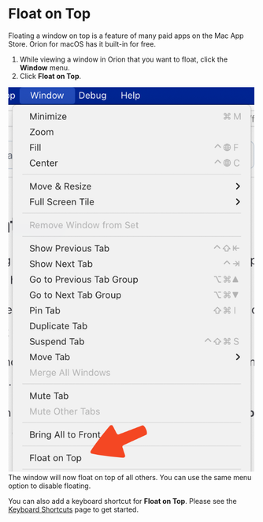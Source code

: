 # Float on Top

Floating a window on top is a feature of many paid apps on the Mac App Store. Orion for macOS has it built-in for free.

1. While viewing a window in Orion that you want to float, click the **Window** menu.
2. Click **Float on Top**.

<img src="./media/macos_float_on_top.png" width="500" alt="macOS Float on Top"><br />
The window will now float on top of all others. You can use the same menu option to disable floating.

You can also add a keyboard shortcut for **Float on Top**. Please see the [Keyboard Shortcuts](./../../orion/support-and-community/keyboard-shortcuts) page to get started.






